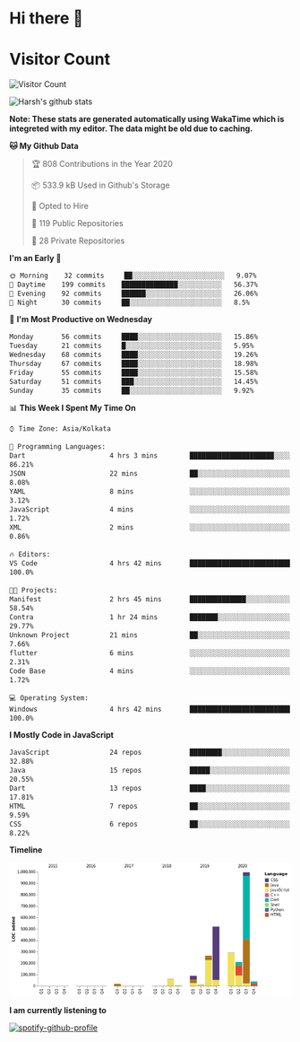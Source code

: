 # Hi there 👋 

# Visitor Count
![Visitor Count](https://profile-counter.glitch.me/harsh2201/count.svg)

![Harsh's github stats](https://github-readme-stats.vercel.app/api?username=harsh2201&show_icons=true&theme=radical)

**Note: These stats are generated automatically using WakaTime which is integreted with my editor. The data might be old due to caching.**

<!--START_SECTION:waka-->
**🐱 My Github Data** 

> 🏆 808 Contributions in the Year 2020
 > 
> 📦 533.9 kB Used in Github's Storage 
 > 
> 💼 Opted to Hire
 > 
> 📜 119 Public Repositories
 > 
> 🔑 28 Private Repositories 

**I'm an Early 🐤** 

```text
🌞 Morning    32 commits     ██░░░░░░░░░░░░░░░░░░░░░░░   9.07% 
🌆 Daytime    199 commits    ██████████████░░░░░░░░░░░   56.37% 
🌃 Evening    92 commits     ██████░░░░░░░░░░░░░░░░░░░   26.06% 
🌙 Night      30 commits     ██░░░░░░░░░░░░░░░░░░░░░░░   8.5%

```
📅 **I'm Most Productive on Wednesday** 

```text
Monday       56 commits     ████░░░░░░░░░░░░░░░░░░░░░   15.86% 
Tuesday      21 commits     █░░░░░░░░░░░░░░░░░░░░░░░░   5.95% 
Wednesday    68 commits     ████░░░░░░░░░░░░░░░░░░░░░   19.26% 
Thursday     67 commits     ████░░░░░░░░░░░░░░░░░░░░░   18.98% 
Friday       55 commits     ████░░░░░░░░░░░░░░░░░░░░░   15.58% 
Saturday     51 commits     ███░░░░░░░░░░░░░░░░░░░░░░   14.45% 
Sunday       35 commits     ██░░░░░░░░░░░░░░░░░░░░░░░   9.92%

```


📊 **This Week I Spent My Time On** 

```text
⌚︎ Time Zone: Asia/Kolkata

💬 Programming Languages: 
Dart                     4 hrs 3 mins        █████████████████████░░░░   86.21% 
JSON                     22 mins             ██░░░░░░░░░░░░░░░░░░░░░░░   8.08% 
YAML                     8 mins              ░░░░░░░░░░░░░░░░░░░░░░░░░   3.12% 
JavaScript               4 mins              ░░░░░░░░░░░░░░░░░░░░░░░░░   1.72% 
XML                      2 mins              ░░░░░░░░░░░░░░░░░░░░░░░░░   0.86%

🔥 Editors: 
VS Code                  4 hrs 42 mins       █████████████████████████   100.0%

🐱‍💻 Projects: 
Manifest                 2 hrs 45 mins       ██████████████░░░░░░░░░░░   58.54% 
Contra                   1 hr 24 mins        ███████░░░░░░░░░░░░░░░░░░   29.77% 
Unknown Project          21 mins             ██░░░░░░░░░░░░░░░░░░░░░░░   7.66% 
flutter                  6 mins              ░░░░░░░░░░░░░░░░░░░░░░░░░   2.31% 
Code Base                4 mins              ░░░░░░░░░░░░░░░░░░░░░░░░░   1.72%

💻 Operating System: 
Windows                  4 hrs 42 mins       █████████████████████████   100.0%

```

**I Mostly Code in JavaScript** 

```text
JavaScript               24 repos            ████████░░░░░░░░░░░░░░░░░   32.88% 
Java                     15 repos            █████░░░░░░░░░░░░░░░░░░░░   20.55% 
Dart                     13 repos            ████░░░░░░░░░░░░░░░░░░░░░   17.81% 
HTML                     7 repos             ██░░░░░░░░░░░░░░░░░░░░░░░   9.59% 
CSS                      6 repos             ██░░░░░░░░░░░░░░░░░░░░░░░   8.22%

```


**Timeline**

![Chart not found](https://github.com/harsh2201/harsh2201/blob/master/charts/bar_graph.png) 


<!--END_SECTION:waka-->


**I am currently listening to**

[![spotify-github-profile](https://spotify-github-profile.vercel.app/api/view?uid=0zd53poz5lu9da8yk1wq8bpss&cover_image=true)](https://spotify-github-profile.vercel.app/api/view?uid=0zd53poz5lu9da8yk1wq8bpss&redirect=true) 
